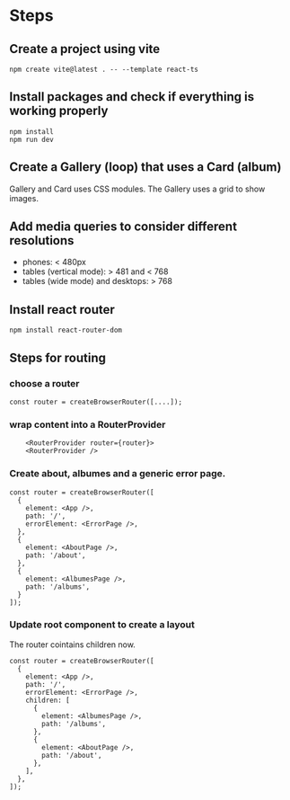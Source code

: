 # Steps

## Create a project using vite
    npm create vite@latest . -- --template react-ts

## Install packages and check if everything is working properly
    npm install
    npm run dev

## Create a Gallery (loop) that uses a Card (album)
Gallery and Card uses CSS modules.
The Gallery uses a grid to show images.

## Add media queries to consider different resolutions
- phones: < 480px
- tables (vertical mode): > 481 and < 768
- tables (wide mode) and desktops: > 768

## Install react router
    npm install react-router-dom

## Steps for routing
### choose a router
```
const router = createBrowserRouter([....]);
```

### wrap content into a RouterProvider
```
    <RouterProvider router={router}>
    <RouterProvider />
```

### Create about, albumes and a generic error page. 
```
const router = createBrowserRouter([
  {
    element: <App />,
    path: '/',
    errorElement: <ErrorPage />,
  },
  {
    element: <AboutPage />,
    path: '/about',
  },
  {
    element: <AlbumesPage />,
    path: '/albums',
  }
]);
```

### Update root component to create a layout
The router cointains children now. 
```
const router = createBrowserRouter([
  {
    element: <App />,
    path: '/',
    errorElement: <ErrorPage />,
    children: [
      {
        element: <AlbumesPage />,
        path: '/albums',
      },
      {
        element: <AboutPage />,
        path: '/about',
      },        
    ],
  },
]);
```